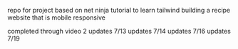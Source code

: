repo for project based on net ninja tutorial to learn tailwind building a recipe website that is mobile responsive

completed through video 2
updates 7/13
updates 7/14
updates 7/16
updates 7/19
